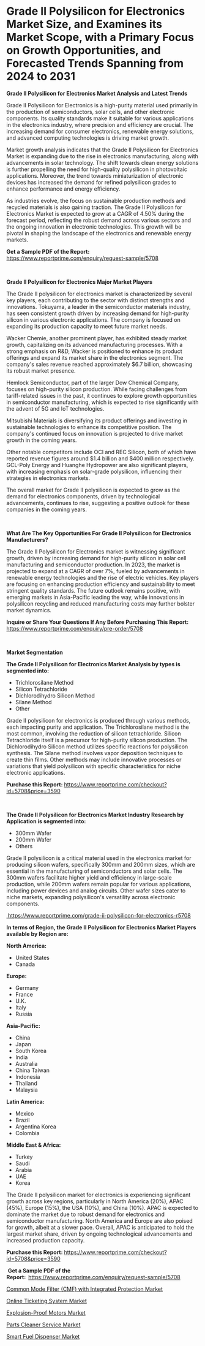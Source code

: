 <p><h1>Grade II Polysilicon for Electronics Market Size, and Examines its Market Scope, with a Primary Focus on Growth Opportunities, and Forecasted Trends Spanning from 2024 to 2031</h1></p><p><strong>Grade II Polysilicon for Electronics Market Analysis and Latest Trends</strong></p>
<p><p>Grade II Polysilicon for Electronics is a high-purity material used primarily in the production of semiconductors, solar cells, and other electronic components. Its quality standards make it suitable for various applications in the electronics industry, where precision and efficiency are crucial. The increasing demand for consumer electronics, renewable energy solutions, and advanced computing technologies is driving market growth.</p><p>Market growth analysis indicates that the Grade II Polysilicon for Electronics Market is expanding due to the rise in electronics manufacturing, along with advancements in solar technology. The shift towards clean energy solutions is further propelling the need for high-quality polysilicon in photovoltaic applications. Moreover, the trend towards miniaturization of electronic devices has increased the demand for refined polysilicon grades to enhance performance and energy efficiency.</p><p>As industries evolve, the focus on sustainable production methods and recycled materials is also gaining traction. The Grade II Polysilicon for Electronics Market is expected to grow at a CAGR of 4.50% during the forecast period, reflecting the robust demand across various sectors and the ongoing innovation in electronic technologies. This growth will be pivotal in shaping the landscape of the electronics and renewable energy markets.</p></p>
<p><strong>Get a Sample PDF of the Report:&nbsp;</strong> <a href="https://www.reportprime.com/enquiry/request-sample/5708">https://www.reportprime.com/enquiry/request-sample/5708</a></p>
<p>&nbsp;</p>
<p><strong>Grade II Polysilicon for Electronics Major Market Players</strong></p>
<p><p>The Grade II polysilicon for electronics market is characterized by several key players, each contributing to the sector with distinct strengths and innovations. Tokuyama, a leader in the semiconductor materials industry, has seen consistent growth driven by increasing demand for high-purity silicon in various electronic applications. The company is focused on expanding its production capacity to meet future market needs.</p><p>Wacker Chemie, another prominent player, has exhibited steady market growth, capitalizing on its advanced manufacturing processes. With a strong emphasis on R&D, Wacker is positioned to enhance its product offerings and expand its market share in the electronics segment. The company's sales revenue reached approximately $6.7 billion, showcasing its robust market presence.</p><p>Hemlock Semiconductor, part of the larger Dow Chemical Company, focuses on high-purity silicon production. While facing challenges from tariff-related issues in the past, it continues to explore growth opportunities in semiconductor manufacturing, which is expected to rise significantly with the advent of 5G and IoT technologies.</p><p>Mitsubishi Materials is diversifying its product offerings and investing in sustainable technologies to enhance its competitive position. The company's continued focus on innovation is projected to drive market growth in the coming years.</p><p>Other notable competitors include OCI and REC Silicon, both of which have reported revenue figures around $1.4 billion and $400 million respectively. GCL-Poly Energy and Huanghe Hydropower are also significant players, with increasing emphasis on solar-grade polysilicon, influencing their strategies in electronics markets.</p><p>The overall market for Grade II polysilicon is expected to grow as the demand for electronics components, driven by technological advancements, continues to rise, suggesting a positive outlook for these companies in the coming years.</p></p>
<p>&nbsp;</p>
<p><strong>What Are The Key Opportunities For Grade II Polysilicon for Electronics Manufacturers?</strong></p>
<p><p>The Grade II Polysilicon for Electronics market is witnessing significant growth, driven by increasing demand for high-purity silicon in solar cell manufacturing and semiconductor production. In 2023, the market is projected to expand at a CAGR of over 7%, fueled by advancements in renewable energy technologies and the rise of electric vehicles. Key players are focusing on enhancing production efficiency and sustainability to meet stringent quality standards. The future outlook remains positive, with emerging markets in Asia-Pacific leading the way, while innovations in polysilicon recycling and reduced manufacturing costs may further bolster market dynamics.</p></p>
<p><strong>Inquire or Share Your Questions If Any Before Purchasing This Report:</strong> <a href="https://www.reportprime.com/enquiry/pre-order/5708">https://www.reportprime.com/enquiry/pre-order/5708</a></p>
<p>&nbsp;</p>
<p><strong>Market Segmentation</strong></p>
<p><strong>The Grade II Polysilicon for Electronics Market Analysis by types is segmented into:</strong></p>
<p><ul><li>Trichlorosilane Method</li><li>Silicon Tetrachloride</li><li>Dichlorodihydro Silicon Method</li><li>Silane Method</li><li>Other</li></ul></p>
<p><p>Grade II polysilicon for electronics is produced through various methods, each impacting purity and application. The Trichlorosilane method is the most common, involving the reduction of silicon tetrachloride. Silicon Tetrachloride itself is a precursor for high-purity silicon production. The Dichlorodihydro Silicon method utilizes specific reactions for polysilicon synthesis. The Silane method involves vapor deposition techniques to create thin films. Other methods may include innovative processes or variations that yield polysilicon with specific characteristics for niche electronic applications.</p></p>
<p><strong>Purchase this Report:&nbsp;</strong><a href="https://www.reportprime.com/checkout?id=5708&price=3590">https://www.reportprime.com/checkout?id=5708&price=3590</a></p>
<p>&nbsp;</p>
<p><strong>The Grade II Polysilicon for Electronics Market Industry Research by Application is segmented into:</strong></p>
<p><ul><li>300mm Wafer</li><li>200mm Wafer</li><li>Others</li></ul></p>
<p><p>Grade II polysilicon is a critical material used in the electronics market for producing silicon wafers, specifically 300mm and 200mm sizes, which are essential in the manufacturing of semiconductors and solar cells. The 300mm wafers facilitate higher yield and efficiency in large-scale production, while 200mm wafers remain popular for various applications, including power devices and analog circuits. Other wafer sizes cater to niche markets, expanding polysilicon's versatility across electronic components.</p></p>
<p><a href="https://www.reportprime.com/grade-ii-polysilicon-for-electronics-r5708">&nbsp;https://www.reportprime.com/grade-ii-polysilicon-for-electronics-r5708</a></p>
<p><strong>In terms of Region, the Grade II Polysilicon for Electronics Market Players available by Region are:</strong></p>
<p>
    <p> <strong> North America: </strong>
        <ul>
            <li>United States</li>
            <li>Canada</li>
        </ul>
        </p> 
    <p> <strong> Europe: </strong>
        <ul>
            <li>Germany</li>
            <li>France</li>
            <li>U.K.</li>
            <li>Italy</li>
            <li>Russia</li>
        </ul>
        </p> 
    <p> <strong> Asia-Pacific: </strong>
        <ul>
            <li>China</li>
            <li>Japan</li>
            <li>South Korea</li>
            <li>India</li>
            <li>Australia</li>
            <li>China Taiwan</li>
            <li>Indonesia</li>
            <li>Thailand</li>
            <li>Malaysia</li>
        </ul>
        </p> 
    <p> <strong> Latin America: </strong>
        <ul>
            <li>Mexico</li>
            <li>Brazil</li>
            <li>Argentina Korea</li>
            <li>Colombia</li>
        </ul>
        </p> 
    <p> <strong> Middle East & Africa: </strong>
        <ul>
            <li>Turkey</li>
            <li>Saudi</li>
            <li>Arabia</li>
            <li>UAE</li>
            <li>Korea</li>
        </ul>
    </p>
    </p>
<p><p>The Grade II polysilicon market for electronics is experiencing significant growth across key regions, particularly in North America (20%), APAC (45%), Europe (15%), the USA (10%), and China (10%). APAC is expected to dominate the market due to robust demand for electronics and semiconductor manufacturing. North America and Europe are also poised for growth, albeit at a slower pace. Overall, APAC is anticipated to hold the largest market share, driven by ongoing technological advancements and increased production capacity.</p></p>
<p><strong>Purchase this Report: </strong><a href="https://www.reportprime.com/checkout?id=5708&price=3590">https://www.reportprime.com/checkout?id=5708&price=3590</a></p>
<p>&nbsp;<strong>Get a Sample PDF of the Report:&nbsp;&nbsp;</strong><a href="https://www.reportprime.com/enquiry/request-sample/5708">https://www.reportprime.com/enquiry/request-sample/5708</a></p>
<p><strong></strong></p>
<p><p><a href="https://medium.com/@dorothybrooks53/exploring-common-mode-filter-cmf-with-integrated-protection-market-dynamics-global-trends-and-988dadf7a629">Common Mode Filter (CMF) with Integrated Protection Market</a></p><p><a href="https://www.linkedin.com/pulse/global-online-ticketing-system-market-trends-analysis-future-growth-ql38f?trackingId=BNNDXZrBTImm%2FjD2glo9Dg%3D%3D">Online Ticketing System Market</a></p><p><a href="https://issuu.com/reportprime-2/docs/explosion-proof-motors-market-size-_118f40578f0ffa">Explosion-Proof Motors Market</a></p><p><a href="https://www.linkedin.com/pulse/unlocking-growth-potential-market-strategic-analysis-parts-razff?trackingId=HPQd3WoWSoW0mwlaJkmd%2Fw%3D%3D">Parts Cleaner Service Market</a></p><p><a href="https://issuu.com/reportprime-2/docs/smart-fuel-dispenser-market-size-20_ba6401bf2505b0">Smart Fuel Dispenser Market</a></p></p>